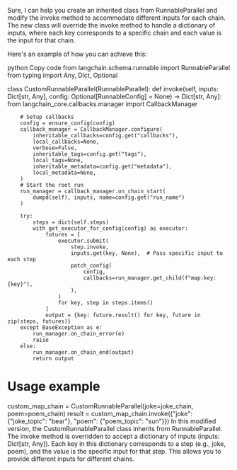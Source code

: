 Sure, I can help you create an inherited class from RunnableParallel and modify the invoke method to accommodate different inputs for each chain. The new class will override the invoke method to handle a dictionary of inputs, where each key corresponds to a specific chain and each value is the input for that chain.

Here's an example of how you can achieve this:

python
Copy code
from langchain.schema.runnable import RunnableParallel
from typing import Any, Dict, Optional

class CustomRunnableParallel(RunnableParallel):
    def invoke(self, inputs: Dict[str, Any], config: Optional[RunnableConfig] = None) -> Dict[str, Any]:
        from langchain_core.callbacks.manager import CallbackManager

        # Setup callbacks
        config = ensure_config(config)
        callback_manager = CallbackManager.configure(
            inheritable_callbacks=config.get("callbacks"),
            local_callbacks=None,
            verbose=False,
            inheritable_tags=config.get("tags"),
            local_tags=None,
            inheritable_metadata=config.get("metadata"),
            local_metadata=None,
        )
        # Start the root run
        run_manager = callback_manager.on_chain_start(
            dumpd(self), inputs, name=config.get("run_name")
        )

        try:
            steps = dict(self.steps)
            with get_executor_for_config(config) as executor:
                futures = [
                    executor.submit(
                        step.invoke,
                        inputs.get(key, None),  # Pass specific input to each step
                        patch_config(
                            config,
                            callbacks=run_manager.get_child(f"map:key:{key}"),
                        ),
                    )
                    for key, step in steps.items()
                ]
                output = {key: future.result() for key, future in zip(steps, futures)}
        except BaseException as e:
            run_manager.on_chain_error(e)
            raise
        else:
            run_manager.on_chain_end(output)
            return output

# Usage example
custom_map_chain = CustomRunnableParallel(joke=joke_chain, poem=poem_chain)
result = custom_map_chain.invoke({"joke": {"joke_topic": "bear"}, "poem": {"poem_topic": "sun"}})
In this modified version, the CustomRunnableParallel class inherits from RunnableParallel. The invoke method is overridden to accept a dictionary of inputs (inputs: Dict[str, Any]). Each key in this dictionary corresponds to a step (e.g., joke, poem), and the value is the specific input for that step. This allows you to provide different inputs for different chains.
